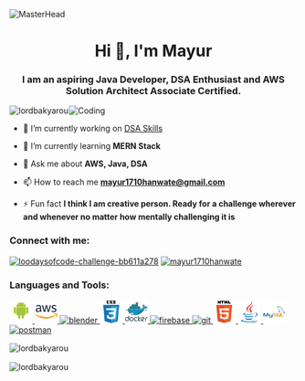![MasterHead]([https://media.licdn.com/dms/image/C4D12AQFeqZIrL2SG3w/article-cover_image-shrink_423_752/0/1526915101246?e=1692835200&v=beta&t=IXBEmNZzg-MwlZCijIvTYtuPV427gxTyOV8Vifhw2g4](https://img.freepik.com/premium-vector/colorful-banner-with-hands-working-computer-different-electronic-gadgets-devices-symbols-programming-software-development-program-coding_198278-4192.jpg?w=1380))
<h1 align="center">Hi 👋, I'm Mayur</h1>
<h3 align="center">I am an aspiring Java Developer, DSA Enthusiast and AWS Solution Architect Associate Certified.</h3>
<img align="right" alt="Coding" width="400" src="https://cdn.dribbble.com/users/1059583/screenshots/4171367/coding-freak.gif">

<p align="left"> <img src="https://komarev.com/ghpvc/?username=lordbakyarou&label=Profile%20views&color=0e75b6&style=flat" alt="lordbakyarou" /> </p>

- 🔭 I’m currently working on [DSA Skills](https://leetcode.com/mayur1710hanwate/)

- 🌱 I’m currently learning **MERN Stack**

- 💬 Ask me about **AWS, Java, DSA**

- 📫 How to reach me **mayur1710hanwate@gmail.com**

- ⚡ Fun fact **I think I am creative person. Ready for a challenge wherever and whenever no matter how mentally challenging it is**

<h3 align="left">Connect with me:</h3>
<p align="left">
<a href="https://linkedin.com/in/loodaysofcode-challenge-bb611a278" target="blank"><img align="center" src="https://raw.githubusercontent.com/rahuldkjain/github-profile-readme-generator/master/src/images/icons/Social/linked-in-alt.svg" alt="loodaysofcode-challenge-bb611a278" height="30" width="40" /></a>
<a href="https://www.leetcode.com/mayur1710hanwate" target="blank"><img align="center" src="https://raw.githubusercontent.com/rahuldkjain/github-profile-readme-generator/master/src/images/icons/Social/leet-code.svg" alt="mayur1710hanwate" height="30" width="40" /></a>
</p>

<h3 align="left">Languages and Tools:</h3>
<p align="left"> <a href="https://developer.android.com" target="_blank" rel="noreferrer"> <img src="https://raw.githubusercontent.com/devicons/devicon/master/icons/android/android-original-wordmark.svg" alt="android" width="40" height="40"/> </a> <a href="https://aws.amazon.com" target="_blank" rel="noreferrer"> <img src="https://raw.githubusercontent.com/devicons/devicon/master/icons/amazonwebservices/amazonwebservices-original-wordmark.svg" alt="aws" width="40" height="40"/> </a> <a href="https://www.blender.org/" target="_blank" rel="noreferrer"> <img src="https://download.blender.org/branding/community/blender_community_badge_white.svg" alt="blender" width="40" height="40"/> </a> <a href="https://www.w3schools.com/css/" target="_blank" rel="noreferrer"> <img src="https://raw.githubusercontent.com/devicons/devicon/master/icons/css3/css3-original-wordmark.svg" alt="css3" width="40" height="40"/> </a> <a href="https://www.docker.com/" target="_blank" rel="noreferrer"> <img src="https://raw.githubusercontent.com/devicons/devicon/master/icons/docker/docker-original-wordmark.svg" alt="docker" width="40" height="40"/> </a> <a href="https://firebase.google.com/" target="_blank" rel="noreferrer"> <img src="https://www.vectorlogo.zone/logos/firebase/firebase-icon.svg" alt="firebase" width="40" height="40"/> </a> <a href="https://git-scm.com/" target="_blank" rel="noreferrer"> <img src="https://www.vectorlogo.zone/logos/git-scm/git-scm-icon.svg" alt="git" width="40" height="40"/> </a> <a href="https://www.w3.org/html/" target="_blank" rel="noreferrer"> <img src="https://raw.githubusercontent.com/devicons/devicon/master/icons/html5/html5-original-wordmark.svg" alt="html5" width="40" height="40"/> </a> <a href="https://www.java.com" target="_blank" rel="noreferrer"> <img src="https://raw.githubusercontent.com/devicons/devicon/master/icons/java/java-original.svg" alt="java" width="40" height="40"/> </a> <a href="https://www.mysql.com/" target="_blank" rel="noreferrer"> <img src="https://raw.githubusercontent.com/devicons/devicon/master/icons/mysql/mysql-original-wordmark.svg" alt="mysql" width="40" height="40"/> </a> <a href="https://postman.com" target="_blank" rel="noreferrer"> <img src="https://www.vectorlogo.zone/logos/getpostman/getpostman-icon.svg" alt="postman" width="40" height="40"/> </a> </p>

<p><img align="center" src="https://github-readme-stats.vercel.app/api/top-langs?username=lordbakyarou&show_icons=true&locale=en&layout=compact" alt="lordbakyarou" /></p>

<p><img align="center" src="https://github-readme-streak-stats.herokuapp.com/?user=lordbakyarou&" alt="lordbakyarou" /></p>
